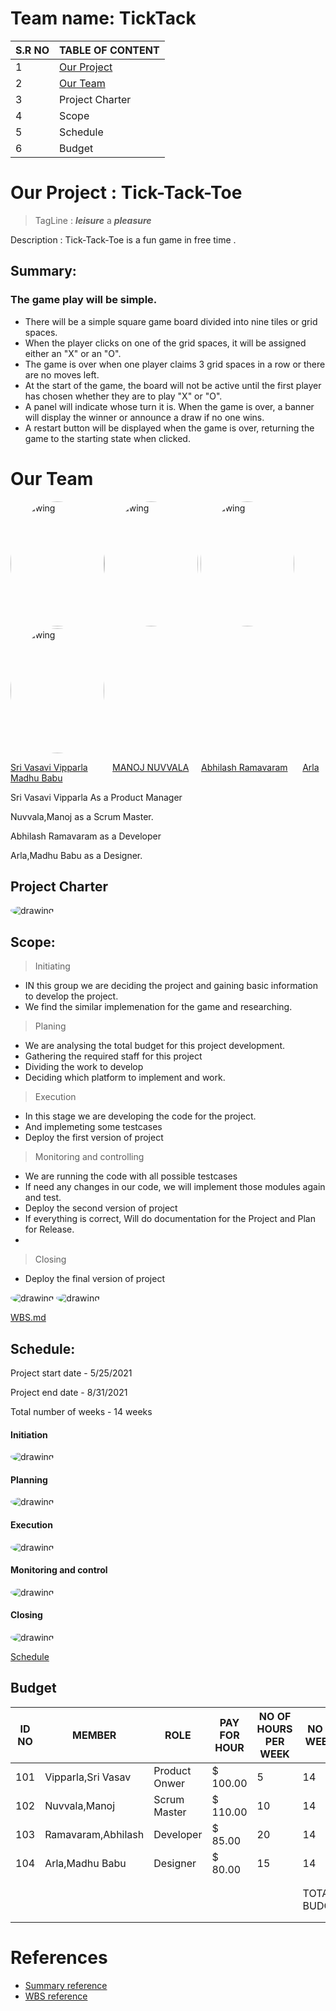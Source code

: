 # Team name: TickTack


| S.R NO | TABLE OF CONTENT |
| - | - |
| 1 | [Our Project](https://github.com/Srivasavi-vipparla/pm-s04-03-project/blob/main/README.md#our-project--tick-tack-toe) |
| 2 | [Our Team](https://github.com/Srivasavi-vipparla/pm-s04-03-project/blob/main/README.md#our-team) |
| 3 | Project Charter |
| 4 | Scope |
| 5 | Schedule |
| 6 | Budget |

# Our Project : Tick-Tack-Toe

> TagLine : ***leisure*** a ***pleasure***

Description : Tick-Tack-Toe is a fun game in free time .

## Summary:

### The game play will be simple.

* There will be a simple square game board divided into nine tiles or grid spaces.
* When the player clicks on one of the grid spaces, it will be assigned either an "X" or an "O".
* The game is over when one player claims 3 grid spaces in a row or there are no moves left.
* At the start of the game, the board will not be active until the first player has chosen whether they are to play "X" or "O".
* A panel will indicate whose turn it is. When the game is over, a banner will display the winner or announce a draw if no one wins.
* A restart button will be displayed when the game is over, returning the game to the starting state when clicked.

# Our Team

<img src="pictures/vasu .png" alt="drawing" width="150" height ="200" style="border-radius:50%" /><img src="pictures/manoj.jpg" alt="drawing" width="150" height ="200" style="border-radius:50%" />               <img src="/pictures/Abhi.png" alt="drawing" width="150"   height ="200"  style="border-radius:50%" />                                              <img src="pictures/profile.jpg" alt="drawing" width="150" height ="200" style="border-radius:50%" />

[Sri Vasavi Vipparla](https://github.com/Srivasavi-vipparla)   &nbsp;&nbsp;&nbsp;&nbsp;&nbsp;&nbsp;&nbsp;&nbsp; [MANOJ NUVVALA](https://github.com/manojnuvvala)   &nbsp;&nbsp;&nbsp;&nbsp;[Abhilash Ramavaram](https://https://github.com/AbhiRam0099/AbhilashRamavaram)  &nbsp;&nbsp;&nbsp;&nbsp;   [Arla Madhu Babu](https://github.com/Madhuarla)

<p>Sri Vasavi Vipparla As a Product Manager</p>
<p>Nuvvala,Manoj as a Scrum Master.</p>
<P>Abhilash Ramavaram as a Developer</p>
<p>Arla,Madhu Babu as a Designer.</p>

## Project Charter
<img src="projectcharter.PNG" alt="drawing"  style="border-radius:50%" />

## Scope:
> Initiating
* IN this group we are deciding the project and gaining basic information to develop the project.
* We find the similar implemenation for the game and researching.

> Planing
* We are analysing the total budget for this project development.
* Gathering the required staff for this project
* Dividing the work to develop
* Deciding which platform to implement and work.

> Execution
* In this stage we are developing the code for the project.
* And implemeting some testcases
* Deploy the first version of project

> Monitoring and controlling
* We are running the code with all possible testcases 
* If need any changes in our code, we will implement those modules again and test.
* Deploy the second version of project
* If everything is correct, Will do documentation for the Project and Plan for Release.
*
> Closing
* Deploy the final version of project

<img src="WBS/WBS1.JPG" alt="drawing" style="border-radius:50%" />


<img src="WBS/WBS2.JPG" alt="drawing" style="border-radius:50%" />

[WBS.md](https://github.com/Srivasavi-vipparla/pm-s04-03-project/edit/main/WBS/wbs.md)




## Schedule:

<p>Project start date - 5/25/2021</p>
<p>Project end   date - 8/31/2021</p>
<p>Total number of weeks - 14 weeks</p>

#### Initiation

<img src="pictures/initiation.PNG" alt="drawing"  style="border-radius:50%" />

#### Planning

<img src="pictures/planning.PNG" alt="drawing"  style="border-radius:50%" />

#### Execution

<img src="pictures/Execution.PNG" alt="drawing"  style="border-radius:50%" />

#### Monitoring and control

<img src="pictures/monitoringandcontrol.PNG" alt="drawing"  style="border-radius:50%" />

#### Closing

<img src="pictures/closing.PNG" alt="drawing"  style="border-radius:50%" />


[Schedule](https://github.com/Srivasavi-vipparla/pm-s04-03-project/blob/main/schedule.md)

## Budget


| ID NO | MEMBER | ROLE | PAY FOR HOUR | NO OF HOURS PER WEEK | NO OF WEEKS | CALCULATED PAY |   |
| - | - | - | - | - | - | - | - |
| 101 | Vipparla,Sri Vasav | Product Onwer | $           100.00 | 5 | 14 | $            7,000.00 |   |
| 102 | Nuvvala,Manoj | Scrum Master | $           110.00 | 10 | 14 | $          15,400.00 |   |
| 103 | Ramavaram,Abhilash | Developer | $             85.00 | 20 | 14 | $          23,800.00 |   |
| 104 | Arla,Madhu   Babu | Designer | $             80.00 | 15 | 14 | $          16,800.00 |   |
|   |   |   |   |   |   |   |   |
|   |   |   |   |   |   |   |   |
|   |   |   |   |   | TOTAL BUDGET | $          63,000.00 |   |
|   |   |   |   |   |   |   |   |
|   |   |   |   |   |   |   |   |




# References

* [Summary reference](https://learn.unity.com/tutorial/creating-a-tic-tac-toe-game-using-only-ui-components#:~:text=Scope%20of%20the%20Game&text=The%20game%20is%20over%20when,X%22%20or%20%22O%22.)
* [WBS reference](https://online.visual-paradigm.com/diagrams/templates/work-breakdown-structure/work-breakdown-structure-diagram-template/)
